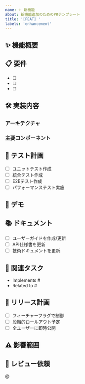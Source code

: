 ```yaml
---
name: ✨ 新機能
about: 新機能追加のためのPRテンプレート
title: '[FEAT] '
labels: 'enhancement'
---
```


## ✨ 機能概要
<!-- 新機能の概要を記載してください -->

## 📋 要件
<!-- この機能が満たすべき要件をリストアップ -->
- [ ] 
- [ ] 
- [ ] 

## 🛠️ 実装内容
<!-- 技術的な実装の詳細を記載 -->

### アーキテクチャ
<!-- 採用した設計パターンやアーキテクチャの説明 -->

### 主要コンポーネント
<!-- 追加/変更した主要なコンポーネントやモジュール -->

## 🧪 テスト計画
- [ ] ユニットテスト作成
- [ ] 統合テスト作成
- [ ] E2Eテスト作成
- [ ] パフォーマンステスト実施

## 📸 デモ
<!-- 新機能のスクリーンショットやGIFを添付 -->

## 📚 ドキュメント
- [ ] ユーザーガイドを作成/更新
- [ ] API仕様書を更新
- [ ] 技術ドキュメントを更新

## 🔗 関連タスク
<!-- 関連するIssueやタスク -->
- Implements #
- Related to #

## 🚀 リリース計画
- [ ] フィーチャーフラグで制御
- [ ] 段階的ロールアウト予定
- [ ] 全ユーザーに即時公開

## ⚠️ 影響範囲
<!-- 既存機能への影響を記載 -->

## 👥 レビュー依頼
<!-- 特定のレビュアーに確認してほしい点 -->
@